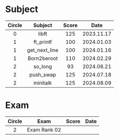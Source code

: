 # Subject

| Circle | Subject | Score | Date |
| :-------: | :-------: | :-------: | :-------: |
| 0 | libft | 125 | 2023.11.17 |
| 1 | ft_printf | 100 | 2024.01.03 |
| 1 | get_next_line | 100 | 2024.01.16 |
| 1 | Born2beroot | 110 | 2024.02.29 |
| 2 | so_long | 93 | 2024.06.21 |
| 2 | push_swap | 125 | 2024.07.18 |
| 2 | minitalk | 125 | 2024.08.09 |

# Exam
| Circle | Exam | Score | Date |
| :-------: | :-------: | :-------: | :-------: |
| 2 | Exam Rank 02 |  |  |
